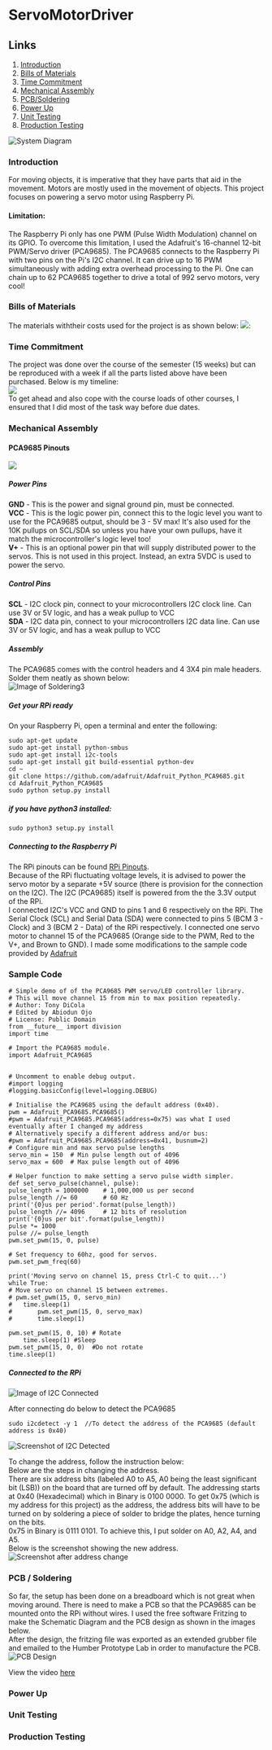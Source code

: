 # ServoMotorDriver  
## Links
1. [Introduction](#introduction)  
2. [Bills of Materials](#bills-of-materials)  
3. [Time Commitment](#time-commitment)  
4. [Mechanical Assembly](#mechanical-assembly)  
5. [PCB/Soldering](#pcb-soldering)  
6. [Power Up](#power-up)  
7. [Unit Testing](#unit-testing)  
8. [Production Testing](#production-testing)  

![System Diagram](https://raw.githubusercontent.com/biodunduke/ServoMotorDriver/master/images/systemdiag.png)


### Introduction  
For moving objects, it is imperative that they have parts that aid in the movement. Motors are mostly used in the movement of objects. This project focuses on powering a servo motor using Raspberry Pi.
#### Limitation:   
The Raspberry Pi only has one PWM (Pulse Width Modulation) channel on its GPIO. To overcome this limitation, I used the Adafruit's 16-channel 12-bit PWM/Servo driver (PCA9685). The PCA9685 connects to the Raspberry Pi with two pins on the Pi's I2C channel. It can drive up to 16 PWM simultaneously with adding extra overhead processing to the Pi. One can chain up to 62 PCA9685 together to drive a total of 992 servo motors, very cool!   

### Bills of Materials  
The materials withtheir costs used for the project is as shown below:  ![](https://raw.githubusercontent.com/biodunduke/ServoMotorDriver/master/images/budget.PNG):  

### Time Commitment  
The project was done over the course of the semester (15 weeks) but can be reproduced with a week if all the parts listed above have been purchased. Below is my timeline:  
![](https://raw.githubusercontent.com/biodunduke/ServoMotorDriver/master/images/timeline.jpg)  
To get ahead and also cope with the course loads of other courses, I ensured that I did most of the task way before due dates.  

### Mechanical Assembly  
#### PCA9685 Pinouts  
![](https://raw.githubusercontent.com/biodunduke/ServoMotorDriver/master/images/pinouts.jpg)  

##### Power Pins   
**GND** - This is the power and signal ground pin, must be connected.  
**VCC** - This is the logic power pin, connect this to the logic level you want to use for the PCA9685 output, should be 3 - 5V max! It's also used for the 10K pullups on SCL/SDA so unless you have your own pullups, have it match the microcontroller's logic level too!  
**V+** - This is an optional power pin that will supply distributed power to the servos. This is not used in this project. Instead, an extra 5VDC is used to power the servo.  
##### Control Pins  
**SCL** - I2C clock pin, connect to your microcontrollers I2C clock line. Can use 3V or 5V logic, and has a weak pullup to VCC  
**SDA** - I2C data pin, connect to your microcontrollers I2C data line. Can use 3V or 5V logic, and has a weak pullup to VCC  

##### Assembly  
The PCA9685 comes with the control headers and 4 3X4 pin male headers. Solder them neatly as shown below:  
![Image of Soldering3](https://raw.githubusercontent.com/biodunduke/ServoMotorDriver/master/images/pca9685soldered.jpg)   

##### Get your RPi ready  
On your Raspberry Pi, open a terminal and enter the following:  

    sudo apt-get update  
    sudo apt-get install python-smbus  
    sudo apt-get install i2c-tools   
    sudo apt-get install git build-essential python-dev   
    cd ~  
    git clone https://github.com/adafruit/Adafruit_Python_PCA9685.git  
    cd Adafruit_Python_PCA9685  
    sudo python setup.py install  
##### if you have python3 installed:
    sudo python3 setup.py install 
    
##### Connecting to the Raspberry Pi  
The RPi pinouts can be found [RPi Pinouts](https://pinout.xyz/pinout/i2c).  
Because of the RPi fluctuating voltage levels, it is advised to power the servo motor by a separate +5V source (there is provision for the connection on the I2C). The I2C (PCA9685) itself is powered from the the 3.3V output of the RPi.  
I connected I2C's VCC and GND to pins 1 and 6 respectively on the RPi. The Serial Clock (SCL) and Serial Data (SDA) were connected to pins 5 (BCM 3 - Clock) and 3 (BCM 2 - Data) of the RPi respectively. I connected one servo motor to channel 15 of the PCA9685 (Orange side to the PWM, Red to the V+, and Brown to GND). I made some modifications to the sample code provided by [Adafruit](https://github.com/adafruit/Adafruit_Python_PCA9685/blob/master/examples/simpletest.py)  

### Sample Code  
    # Simple demo of of the PCA9685 PWM servo/LED controller library.
    # This will move channel 15 from min to max position repeatedly.
    # Author: Tony DiCola
    # Edited by Abiodun Ojo
    # License: Public Domain
    from __future__ import division
    import time

    # Import the PCA9685 module.
    import Adafruit_PCA9685


    # Uncomment to enable debug output.
    #import logging
    #logging.basicConfig(level=logging.DEBUG)

    # Initialise the PCA9685 using the default address (0x40).
    pwm = Adafruit_PCA9685.PCA9685()
    #pwm = Adafruit_PCA9685.PCA9685(address=0x75) was what I used eventually after I changed my address
    # Alternatively specify a different address and/or bus:
    #pwm = Adafruit_PCA9685.PCA9685(address=0x41, busnum=2)
    # Configure min and max servo pulse lengths
    servo_min = 150  # Min pulse length out of 4096
    servo_max = 600  # Max pulse length out of 4096

    # Helper function to make setting a servo pulse width simpler.
    def set_servo_pulse(channel, pulse):
    pulse_length = 1000000    # 1,000,000 us per second
    pulse_length //= 60       # 60 Hz
    print('{0}us per period'.format(pulse_length))
    pulse_length //= 4096     # 12 bits of resolution
    print('{0}us per bit'.format(pulse_length))
    pulse *= 1000
    pulse //= pulse_length
    pwm.set_pwm(15, 0, pulse)

    # Set frequency to 60hz, good for servos.
    pwm.set_pwm_freq(60)

    print('Moving servo on channel 15, press Ctrl-C to quit...')
    while True:
    # Move servo on channel 15 between extremes.
    # pwm.set_pwm(15, 0, servo_min)
    #   time.sleep(1)
    #    	pwm.set_pwm(15, 0, servo_max)
    #    	time.sleep(1)

	pwm.set_pwm(15, 0, 10) # Rotate
    	time.sleep(1) #Sleep
	pwm.set_pwm(15, 0, 0)  #Do not rotate
	time.sleep(1)

##### Connected to the RPi  
![Image of I2C Connected](https://raw.githubusercontent.com/biodunduke/ServoMotorDriver/master/images/i2c-to-rpi.jpeg)  

After connecting do below to detect the PCA9685  

    sudo i2cdetect -y 1  //To detect the address of the PCA9685 (default address is 0x40)
    
![Screenshot of I2C Detected](https://raw.githubusercontent.com/biodunduke/ServoMotorDriver/master/images/i2cdetected.PNG)  

To change the address, follow the instruction below:  
Below are the steps in changing the address.  
There are six address bits (labeled A0 to A5, A0 being the least significant bit (LSB)) on the board that are turned off by default. The addressing starts at 0x40 (Hexadecimal) which in Binary is 0100 0000. To get 0x75 (which is my address for this project) as the address, the address bits will have to be turned on by soldering a piece of solder to bridge the plates, hence turning on the bits.  
0x75 in Binary is 0111 0101. To achieve this, I put solder on A0, A2, A4, and A5.  
Below is the screenshot showing the new address.  
![Screenshot after address change](https://raw.githubusercontent.com/biodunduke/ServoMotorDriver/master/images/addresschanged.png)  


### PCB / Soldering  
So far, the setup has been done on a breadboard which is not great when moving around. There is need to make a PCB so that the PCA9685 can be mounted onto the RPi without wires. I used the free software Fritzing to make the Schematic Diagram and the PCB design as shown in the images below.  
After the design, the fritzing file was exported as an extended grubber file and emailed to the Humber Prototype Lab in order to manufacture the PCB.  
![PCB Design](https://raw.githubusercontent.com/biodunduke/ServoMotorDriver/master/images/servomotor_pcb.png)  

View the video [here](https://biodunduke.github.io/ServoMotorDriver/#video)  

### Power Up  


### Unit Testing  


### Production Testing  
